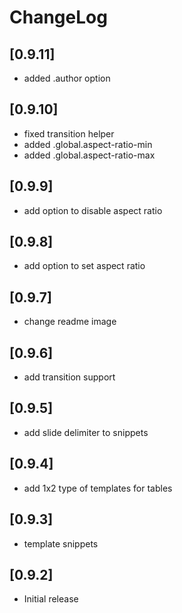 # ChangeLog

## [0.9.11]

- added .author option

## [0.9.10]

- fixed transition helper
- added .global.aspect-ratio-min
- added .global.aspect-ratio-max

## [0.9.9]

- add option to disable aspect ratio

## [0.9.8]

- add option to set aspect ratio

## [0.9.7]

- change readme image

## [0.9.6]

- add transition support
  
## [0.9.5]

- add slide delimiter to snippets

## [0.9.4]

- add 1x2 type of templates for tables

## [0.9.3]

- template snippets

## [0.9.2]

- Initial release
